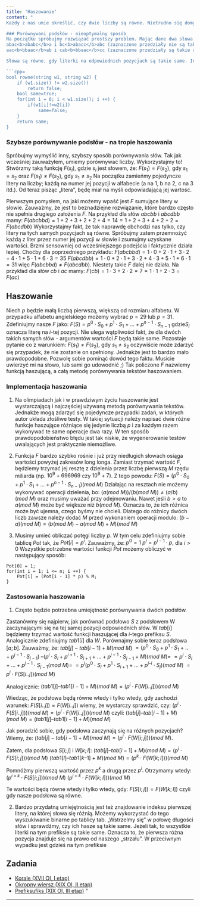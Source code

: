 ```yaml
---
title: 'Haszowanie'
content: "
Każdy z nas umie określić, czy dwie liczby są równe. Nietrudno się domyślić, że podobna umiejętność jest przydatna także w przypadku tekstów. Na dzisiejszej lekcji poznasz metodę haszowania. Jej zaletą jest stosunkowo łatwa implementacja i efektywność działania. Posiada również pewną wadę, ale o tym później.

### Porównywani podsłów - nieoptymalny sposób
Na początku spróbujmy rozwiązać prostszy problem. Mając dane dwa słowa $W$ i $S,$ chcielibyśmy sprawdzić, czy podsłowa $[i; j] W$ i $[k; l] S$ są takie same:
abac<b>ababc</b>a i bc<b>abacc</b>abc (zaznaczone przedziały nie są takie same)
aac<b>bbaac</b>ab i cab<b>bbaac</b>cc (zaznaczone przedziały są takie same)

Słowa są równe, gdy literki na odpowiednich pozycjach są takie same. Innymi słowy, jeśli zachodzi $W[i]=S[k], W[i+1]=S[k+1]...W[j]=S[l]$ to słowa są równe. W przeciwnym wypadku się różnią. Załóżmy, że $S$ i $W$ mają długość $n (1 \leqslant  n \leqslant  10^6).$ Porównywanie kolejnych literek zajmuje $O(k - l + 1),$ czyli w najgorszym wypadku $O(n)$ czasu. Co gdybyśmy chcieli porównać w ten sposób $q (1 \leqslant  q \leqslant  10^6)$ różnych par podsłów? Odbyłoby się to w czasie $O(qn),$ czyli w najgorszym wypadku $O(10^6 \cdot 10^6) = O(10^{12}).$ Jeśli nie chcemy czekać kilku lat na wynik i nie mamysuperkomputera, musimy wymyślić lepszą metodę.

```cpp=
bool rowne(string w1, string w2) {
	if (w1.size() != w2.size())
		return false;
	bool same=true;
	for(int i = 0; i < w1.size(); i ++) {
		if(w1[i]!=w2[i])
			same=false;
	}
	return same;
}
```

### Szybsze porównywanie podsłów - na tropie haszowania
Spróbujmy wymyślić inny, szybszy sposób porównywania słów. Tak jak wcześniej zauważyłem, umiemy porównywać liczby. Wykorzystajmy to! Stwórzmy taką funkcję $F(s_i),$ gdzie $s_i$ jest słowem, że: $F(s_1)=F(s_2),$ gdy $s_1=s_2$ oraz $F(s_1)\neq F(s_2),$ gdy $s_1 \neq s_2$ Na początku zamieńmy pojedyncze litery na liczby; każdą na numer jej pozycji w alfabecie (a na 1, b na 2, c na 3 itd.). Od teraz pisząc „litera”, będę miał na myśli odpowiadającą jej wartość.

Pierwszym pomysłem, na jaki możemy wpaść jest $F$ sumujące litery w słowie. Zauważmy, że jest to beznadziejne rozwiązanie, które bardzo często nie spełnia drugiego założenia $F.$ Na przykład dla słów $abcbb$ i $abcdbb$ mamy:
$F(abcbbd)=1+2+3+2+2+4 = 14 = 1+2+3+4+2+2 = F(abcdbb)$
Wykorzystajmy fakt, że tak naprawdę obchodzi nas tylko, czy litery na tych samych pozycjach są równe. Spróbujmy zatem przemnożyć każdą z liter przez numer jej pozycji w słowie i zsumujmy uzyskane wartości. Brzmi sensowniej od wcześniejszego podejścia i faktycznie działa lepiej. Choćby dla poprzedniego przykładu:
$F(abcbbd)=1\cdot 0+2\cdot 1+3\cdot 2+4\cdot 1+5\cdot 1+6\cdot 3=35$
$F(abcdbb)=1\cdot 0+2\cdot 1+3\cdot 2+4\cdot 3+5\cdot 1+6\cdot 1=31$
więc $F(abcbbd) \neq F(abcdbb).$ Niestety takie $F$ dalej nie działa. Na przykład dla słów $cb$ i $ac$ mamy:
$F(cb)=1\cdot 3+2\cdot 2=7= 1\cdot 1+2\cdot 3= F(ac)$

## Haszowanie
Niech $p$ będzie małą liczbą pierwszą, większą od rozmiaru alfabetu. W przypadku alfabetu angielskiego możemy wybrać $p = 29$ lub $p = 31.$ Zdefiniujmy nasze $F$ jako:
$F(S)=p^0 \cdot S_0+ p^1 \cdot S_1 + ... + p^{n-1} \cdot S_{n-1}$ gdzie$S_i$ oznacza literę na $i$-tej pozycji.
Nie ulega wątpliwości fakt, że dla dwóch takich samych słów - argumentów wartości $F$ będą takie same. Pozostaje pytanie co z warunkiem: $F(s_1)\neq F(s_2),$ gdy $s_1 \neq s_2$ oczywiście może zdarzyć się przypadek, że nie zostanie on spełniony. Jednakże jest to bardzo mało prawdopodobne. Pozwolę sobie pominąć dowód tego faktu. Musicie uwierzyć mi na słowo, lub sami go udowodnić ;) Tak policzone $F$ nazwiemy funkcją haszującą, a całą metodę porównywania tekstów haszowaniem.

### Implementacja haszowania
1. Na olimpiadach jak i w prawdziwym życiu haszowanie jest wystarczającą i najczęściej używaną metodą porównywania tekstów. Jednakże mogą zdarzyć się pojedyncze przypadki zadań, w których autor układa złośliwe testy. W takiej sytuacji należy napisać dwie różne funkcje haszujące różniące się jedynie liczbą $p$ i za każdym razem wykonywać te same operacje dwa razy. W ten sposób prawdopodobieństwo błędu jest tak niskie, że wygenerowanie testów uwalających jest praktycznie niemożliwe.

3. Funkcja $F$ bardzo szybko rośnie i już przy niedługich słowach osiąga wartości powyżej zakresów long longa. Zamiast trzymać wartość $F,$ będziemy trzymać jej resztę z dzielenia przez liczbę pierwszą $M$ rzędu miliarda (np. $10^9+696969$ czy $10^9+7$). Z tego powodu:
$F(S)=(p^0 \cdot S_0+ p^1 \cdot S_1+...+p^{n-1}\cdot S_{n-1}) (mod \ M)$
Działając na resztach nie możemy wykonywać operacji dzielenia, bo:
$(a (mod \ M)) / (b (mod \ M)) \neq (a / b) (mod \ M)$
oraz musimy uważać przy odejmowaniu. Nawet jeśli $b > a$ to $a (mod \ M)$ może być większe niż $b (mod \ M).$ Oznacza to, że ich różnica może być ujemna, czego byśmy nie chcieli. Dlatego do różnicy dwóch liczb zawsze należy dodać $M$ przed wykonaniem operacji modulo:
$(b - a) (mod \ M) = (b (mod \ M) - a (mod \ M) + M) (mod \ M)$

3. Musimy umieć obliczać potęgi liczby $p.$ W tym celu zdefiniujmy sobie tablicę $Pot$ tak, że $Pot[i] = p ^ i.$ Zauważmy, że:
$p^0 = 1$
$p^i = p^{i-1} \cdot  p,$ dla $i > 0$
Wszystkie potrzebne wartości funkcji $Pot$ możemy obliczyć w następujący sposób:

```cpp=
Pot[0] = 1;
for(int i = 1; i <= n; i ++) {
	Pot[i] = (Pot[i - 1] * p) % M;
}
```

### Zastosowania haszowania
1. Często będzie potrzebna umiejętność porównywania dwóch podsłów.

Zastanówmy się najpierw, jak porównać podsłowo $S$ z podsłowem W zaczynającymi się na tej samej pozycji odpowiednich słów. W $tab[i]$ będziemy trzymać wartość funkcji haszującej dla $i$-tego prefiksu $S.$ Analogicznie zdefiniujmy $tab1[i]$ dla $W.$ Porównajmy sobie teraz podsłowa $[a;b].$ Zauważmy, że:
$tab[j]-tab[i - 1]+M (mod \ M)$
$=(p^0 \cdot  S_0+p^1\cdot S_1+..+p^{j-1}\cdot S_{j-1})$ $– (p^i\cdot S_i +p^{i+1}\cdot S_{i+1}+...+ p^{j-1}\cdot S_{j-1}+ M ) (mod \ M) =$ $=p^i \cdot  S_i + … + p^{j-1} \cdot  S_{j-1} (mod \ M) =$ $=p^i ( p^0\cdot S_i + p^1 \cdot  S_{i+1} + … + p^{j – i} \cdot  S_j) (mod \ M)$
$=p^i \cdot F(S[i..j]) (mod \ M)$

Analogicznie:
$(tab1[j] – tab1[i - 1] + M) (mod \ M) = (p^i\cdot F(W[i..j])) (mod \ M)$

Wiedząc, że podsłowa będą równe wtedy i tylko wtedy, gdy zachodzi warunek:
$F(S[i..j]) = F(W[i..j])$
wiemy, że wystarczy sprawdzić, czy:
$(p^i \cdot  F(S[i..j])) (mod \ M) = (p^i \cdot  F(W[i..j]))(mod \ M)$
czyli:
$(tab[j] – tab[i - 1] + M) (mod \ M) = (tab1[j] – tab1[i - 1] + M) (mod \ M)$

Jak poradzić sobie, gdy podsłowa zaczynają się na różnych pozycjach? Wiemy, że:
($tab[j]-tab[i - 1]+M)(mod \ M)=(p^i\cdot F(W[i;j])) (mod \ M).$

Zatem, dla podsłowa $S[i;j]$ i $W[k;l]$:
$(tab[j] – tab[i - 1] + M) (mod \ M) = (p^i \cdot  F(S[i;j])) (mod \ M)$
$(tab1[l] – tab1[k – 1] + M) (mod \ M) = (p^k\cdot F(W[k;l])) (mod \ M)$

Pomnóżmy pierwszą wartość przez $p^k$ a drugą przez $p^i.$ Otrzymamy wtedy:
$(p^{i +k}\cdot F(S[i;j])) (mod \ M)$
$(p^{i + k}\cdot F(W[k;l]))(mod \ M)$

Te wartości będą równe wtedy i tylko wtedy, gdy:
$F(S[i;j]) = F(W[k;l])$
czyli gdy nasze podsłowa są równe.

2. Bardzo przydatną umiejętnością jest też znajdowanie indeksu pierwszej litery, na której słowa się różnią. Możemy wykorzystać do tego wyszukiwanie binarne po tablicy tab. „Wstrzelmy się” w połowę długości słów i sprawdźmy, czy ich hasze są takie same. Jeżeli tak, to wszystkie literki na tym prefiksie są takie same. Oznacza to, że pierwsza różna pozycja znajduje się na prawo od naszego „strzału”. W przeciwnym wypadku jest gdzieś na tym prefiksie

## Zadania
- [Korale (XVII OI, I etap)](https://szkopul.edu.pl/problemset/problem/6x4-Pmy-UoyrQpi19NsAz6Rn/site/?key=statement)
- [Okropny wiersz (XIX OI, II etap)](https://szkopul.edu.pl/problemset/problem/h9erYqBkPcC8KtSvLhMzhgjw/site/?key=statement)
- [Prefiksufiks (XIX OI, III etap)](https://szkopul.edu.pl/problemset/problem/oFbHZH1QYy8yYlyN9AezBIZb/site/?key=statement)
"
---
```

